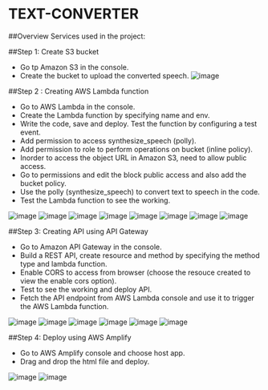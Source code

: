 # TEXT-CONVERTER

##Overview
Services used in the project:


##Step 1: Create S3 bucket
- Go tp Amazon S3 in the console.
- Create the bucket to upload the converted speech.
![image](https://github.com/AthullyaR/TEXT-CONVERTER/assets/78737460/8b75fd76-da6f-46fe-affd-6894ea618833)

##Step 2 : Creating AWS Lambda function
- Go to AWS Lambda in the console.
- Create the Lambda function by specifying name and env.
- Write the code, save and deploy. Test the function by configuring a test event.
- Add permission to access synthesize_speech (polly).
- Add permission to role to perform operations on bucket (inline policy).
- Inorder to access the object URL in Amazon S3, need to allow public access.
- Go to permissions and edit the block public access and also add the bucket policy.
- Use the polly (synthesize_speech) to convert text to speech in the code.
- Test the Lambda function to see the working.
  
![image](https://github.com/AthullyaR/TEXT-CONVERTER/assets/78737460/ff9c56cd-191d-49a2-8758-3ac9f9132cb3)
![image](https://github.com/AthullyaR/TEXT-CONVERTER/assets/78737460/9451864a-6605-4259-95e6-d3549cefbcba)
![image](https://github.com/AthullyaR/TEXT-CONVERTER/assets/78737460/ebf6537c-6f28-41d7-916c-3e4c9be082b6)
![image](https://github.com/AthullyaR/TEXT-CONVERTER/assets/78737460/42885541-7617-49e1-af25-35d3299b28f4)
![image](https://github.com/AthullyaR/TEXT-CONVERTER/assets/78737460/3fe48a5c-e2db-4430-9c2b-db932bad3f09)
![image](https://github.com/AthullyaR/TEXT-CONVERTER/assets/78737460/18497c8c-84d3-4ac2-9ef2-80f65393a848)
![image](https://github.com/AthullyaR/TEXT-CONVERTER/assets/78737460/8b0d40fd-bdc3-4646-a252-227ebf4fdc6e)
![image](https://github.com/AthullyaR/TEXT-CONVERTER/assets/78737460/5926fd78-f184-4322-95d9-c186fe769284)

##Step 3: Creating API using API Gateway
- Go to Amazon API Gateway in the console.
- Build a REST API, create resource and method by specifying the method type and lambda function.
- Enable CORS to access from browser (choose the resouce created to view the enable cors option).
- Test to see the working and deploy API.
- Fetch the API endpoint from AWS Lambda console and use it to trigger the AWS Lambda function.

![image](https://github.com/AthullyaR/TEXT-CONVERTER/assets/78737460/dba1259b-a02e-4834-9623-d7a86e60faae)
![image](https://github.com/AthullyaR/TEXT-CONVERTER/assets/78737460/a76c83f6-6c06-4e05-8c84-29f557e7f6b6)
![image](https://github.com/AthullyaR/TEXT-CONVERTER/assets/78737460/d8613dc6-5d5b-427e-b96b-2d1ca5be2dd2)
![image](https://github.com/AthullyaR/TEXT-CONVERTER/assets/78737460/d648f8df-431c-4a57-8382-b521951dc162)
![image](https://github.com/AthullyaR/TEXT-CONVERTER/assets/78737460/73fa2888-7a0d-48bb-acfb-45d64d7a2d4d)
![image](https://github.com/AthullyaR/TEXT-CONVERTER/assets/78737460/c16a89b6-b3c2-4a1a-83b9-a6683ba94a8a)

##Step 4: Deploy using AWS Amplify
- Go to AWS Amplify console and choose host app.
- Drag and drop the html file and deploy.

![image](https://github.com/AthullyaR/TEXT-CONVERTER/assets/78737460/fd5c52a2-026f-4688-8f49-24ae74887831)
![image](https://github.com/AthullyaR/TEXT-CONVERTER/assets/78737460/15b14634-231f-4952-8506-1c0166c4331f)
















